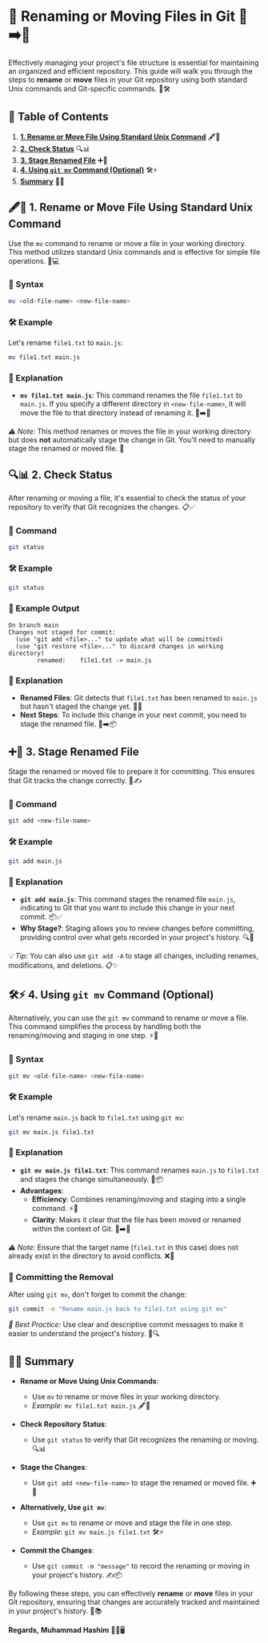 # 🔄 Renaming or Moving Files in Git 📁➡️📂
Effectively managing your project's file structure is essential for maintaining an organized and efficient repository. This guide will walk you through the steps to **rename** or **move** files in your Git repository using both standard Unix commands and Git-specific commands. 🚀🛠️

## 📑 Table of Contents

1. [**1. Rename or Move File Using Standard Unix Command**](#-1-rename-or-move-file-using-standard-unix-command) 🖋️🔄
2. [**2. Check Status**](#-2-check-status) 🔍📊
3. [**3. Stage Renamed File**](#-3-stage-renamed-file) ➕📂
4. [**4. Using `git mv` Command (Optional)**](#-4-using-git-mv-command-optional) 🛠️⚡
5. [**Summary**](#-summary) 📝✅


## 🖋️🔄 1. Rename or Move File Using Standard Unix Command
Use the `mv` command to rename or move a file in your working directory. This method utilizes standard Unix commands and is effective for simple file operations. 🌟💻

### 📌 Syntax

```bash
mv <old-file-name> <new-file-name>
```

### 🛠️ Example

Let's rename `file1.txt` to `main.js`:

```bash
mv file1.txt main.js
```

### 📝 Explanation

- **`mv file1.txt main.js`**: This command renames the file `file1.txt` to `main.js`. If you specify a different directory in `<new-file-name>`, it will move the file to that directory instead of renaming it. 📂➡️📁

*⚠️ Note:* This method renames or moves the file in your working directory but does **not** automatically stage the change in Git. You'll need to manually stage the renamed or moved file. 🛑


## 🔍📊 2. Check Status
After renaming or moving a file, it's essential to check the status of your repository to verify that Git recognizes the changes. 📋✅

### 📌 Command

```bash
git status
```

### 🛠️ Example

```bash
git status
```

### 📝 Example Output

```
On branch main
Changes not staged for commit:
  (use "git add <file>..." to update what will be committed)
  (use "git restore <file>..." to discard changes in working directory)
        renamed:    file1.txt -> main.js
```

### 📝 Explanation

- **Renamed Files**: Git detects that `file1.txt` has been renamed to `main.js` but hasn't staged the change yet. 🔄📝
- **Next Steps**: To include this change in your next commit, you need to stage the renamed file. 📂➡️📦


## ➕📂 3. Stage Renamed File
Stage the renamed or moved file to prepare it for committing. This ensures that Git tracks the change correctly. 📂✍️

### 📌 Command

```bash
git add <new-file-name>
```

### 🛠️ Example

```bash
git add main.js
```

### 📝 Explanation

- **`git add main.js`**: This command stages the renamed file `main.js`, indicating to Git that you want to include this change in your next commit. 📦✅
- **Why Stage?**: Staging allows you to review changes before committing, providing control over what gets recorded in your project's history. 🔍📜

*💡 Tip:* You can also use `git add -A` to stage all changes, including renames, modifications, and deletions. 📋✨


## 🛠️⚡ 4. Using `git mv` Command (Optional)
Alternatively, you can use the `git mv` command to rename or move a file. This command simplifies the process by handling both the renaming/moving and staging in one step. ⚡🚀

### 📌 Syntax

```bash
git mv <old-file-name> <new-file-name>
```

### 🛠️ Example

Let's rename `main.js` back to `file1.txt` using `git mv`:

```bash
git mv main.js file1.txt
```

### 📝 Explanation

- **`git mv main.js file1.txt`**: This command renames `main.js` to `file1.txt` and stages the change simultaneously. 🔄📦
- **Advantages**:
  - **Efficiency**: Combines renaming/moving and staging into a single command. ⚡🔧
  - **Clarity**: Makes it clear that the file has been moved or renamed within the context of Git. 📂➡️📁

*⚠️ Note:* Ensure that the target name (`file1.txt` in this case) does not already exist in the directory to avoid conflicts. ❌📂

### 📝 Committing the Removal

After using `git mv`, don't forget to commit the change:

```bash
git commit -m "Rename main.js back to file1.txt using git mv"
```

*📢 Best Practice:* Use clear and descriptive commit messages to make it easier to understand the project's history. 📝🔍


## 📝✅ Summary
- **Rename or Move Using Unix Commands**:
  - Use `mv` to rename or move files in your working directory.
  - *Example*: `mv file1.txt main.js` 🖋️🔄

- **Check Repository Status**:
  - Use `git status` to verify that Git recognizes the renaming or moving. 🔍📊

- **Stage the Changes**:
  - Use `git add <new-file-name>` to stage the renamed or moved file. ➕📂

- **Alternatively, Use `git mv`**:
  - Use `git mv` to rename or move and stage the file in one step.
  - *Example*: `git mv main.js file1.txt` 🛠️⚡

- **Commit the Changes**:
  - Use `git commit -m "message"` to record the renaming or moving in your project's history. ✍️📦

By following these steps, you can effectively **rename** or **move** files in your Git repository, ensuring that changes are accurately tracked and maintained in your project's history. 🔄📚


**Regards,**
**Muhammad Hashim** 👨‍💻🖥️